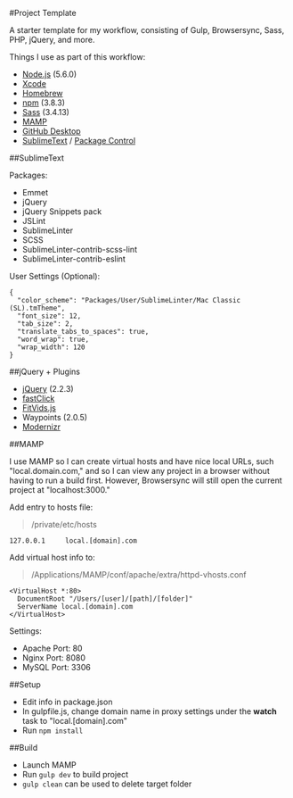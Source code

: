 #Project Template

A starter template for my workflow, consisting of Gulp, Browsersync, Sass, PHP, jQuery, and more.

Things I use as part of this workflow:

- [Node.js](https://nodejs.org/) (5.6.0)
- [Xcode](https://itunes.apple.com/us/app/xcode/id497799835?mt=12)
- [Homebrew](http://brew.sh/)
- [npm](https://docs.npmjs.com/getting-started/installing-node) (3.8.3)
- [Sass](http://sass-lang.com/install) (3.4.13)
- [MAMP](https://www.mamp.info/en/downloads/)
- [GitHub Desktop](https://desktop.github.com/)
- [SublimeText](http://www.sublimetext.com/3) / [Package Control](https://packagecontrol.io/installation)

##SublimeText

Packages:

- Emmet
- jQuery
- jQuery Snippets pack
- JSLint
- SublimeLinter
- SCSS
- SublimeLinter-contrib-scss-lint
- SublimeLinter-contrib-eslint

User Settings (Optional):

```
{
  "color_scheme": "Packages/User/SublimeLinter/Mac Classic (SL).tmTheme",
  "font_size": 12,
  "tab_size": 2,
  "translate_tabs_to_spaces": true,
  "word_wrap": true,
  "wrap_width": 120
}
```

##jQuery + Plugins

- [jQuery](http://jquery.com/) (2.2.3)
- [fastClick](https://github.com/dave1010/jquery-fast-click)
- [FitVids.js](https://github.com/davatron5000/FitVids.js)
- Waypoints (2.0.5)
- [Modernizr](https://modernizr.com/)


##MAMP

I use MAMP so I can create virtual hosts and have nice local URLs, such "local.domain.com," and so I can view any project in a browser without having to run a build first. However, Browsersync will still open the current project at "localhost:3000."

Add entry to hosts file:

> /private/etc/hosts

```
127.0.0.1     local.[domain].com
```

Add virtual host info to:

> /Applications/MAMP/conf/apache/extra/httpd-vhosts.conf

```
<VirtualHost *:80>
  DocumentRoot "/Users/[user]/[path]/[folder]"
  ServerName local.[domain].com
</VirtualHost>
```

Settings:

- Apache Port: 80
- Nginx Port: 8080
- MySQL Port: 3306

##Setup

- Edit info in package.json
- In gulpfile.js, change domain name in proxy settings under the **watch** task to "local.[domain].com"
- Run `npm install`

##Build

- Launch MAMP
- Run `gulp dev` to build project
- `gulp clean` can be used to delete target folder

